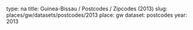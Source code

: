 type: na
title: Guinea-Bissau / Postcodes / Zipcodes (2013)
slug: places/gw/datasets/postcodes/2013
place: gw
dataset: postcodes
year: 2013
